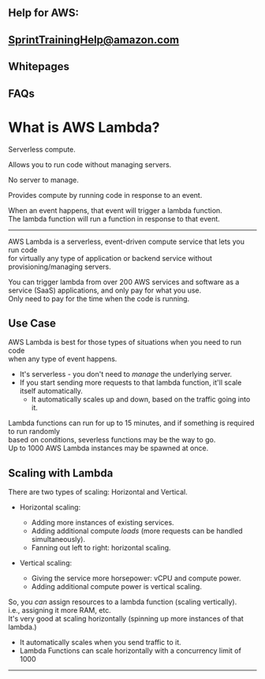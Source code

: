 
## Help for AWS: 
## SprintTrainingHelp@amazon.com  
## Whitepages  
## FAQs  

# What is AWS Lambda?  
Serverless compute.  

Allows you to run code without managing servers.  

No server to manage.  

Provides compute by running code in response to an event.  

When an event happens, that event will trigger a lambda function.  
The lambda function will run a function in response to that event.  


---  

AWS Lambda is a serverless, event-driven compute service that lets you run code  
for virtually any type of application or backend service 
without provisioning/managing servers.  

You can trigger lambda from over 200 AWS services and software as a service (SaaS) applications,
and only pay for what you use.  
Only need to pay for the time when the code is running.  


## Use Case  
AWS Lambda is best for those types of situations when you need to run code  
when any type of event happens.  

* It's serverless - you don't need to *manage* the underlying server.  
* If you start sending more requests to that lambda function, it'll scale itself automatically.  
    * It automatically scales up and down, based on the traffic going into it.  

Lambda functions can run for up to 15 minutes, and if something is required to run randomly  
based on conditions, severless functions may be the way to go.  
Up to 1000 AWS Lambda instances may be spawned at once.  

## Scaling with Lambda  

There are two types of scaling: Horizontal and Vertical.  
* Horizontal scaling:  
    * Adding more instances of existing services.  
    * Adding additional compute *loads* (more requests can be handled simultaneously).  
    * Fanning out left to right: horizontal scaling.  

* Vertical scaling:  
    * Giving the service more horsepower: vCPU and compute power.  
    * Adding additional compute power is vertical scaling.  


So, you *can* assign resources to a lambda function (scaling vertically).  
i.e., assigning it more RAM, etc.  
It's very good at scaling horizontally (spinning up more instances of that lambda.)  
* It automatically scales when you send traffic to it.  
* Lambda Functions can scale horizontally with a concurrency limit of 1000  



---  


